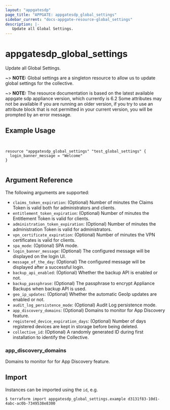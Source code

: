 ```yaml
---
layout: "appgatesdp"
page_title: "APPGATE: appgatesdp_global_settings"
sidebar_current: "docs-appgate-resource-global_settings"
description: |-
   Update all Global Settings.
---
```


# appgatesdp_global_settings

Update all Global Settings.

~> **NOTE:**  Global settings are a singleton resource to allow us to update global settings for the collective.


~> **NOTE:**  The resource documentation is based on the latest available appgate sdp appliance version, which currently is 6.2
Some attributes may not be available if you are running an older version, if you try to use an attribute block that is not permitted in your current version, you will be prompted by an error message.


## Example Usage

```hcl


resource "appgatesdp_global_settings" "test_global_settings" {
  login_banner_message = "Welcome"
}


```


## Argument Reference

The following arguments are supported:


* `claims_token_expiration`: (Optional) Number of minutes the Claims Token is valid both for administrators and clients.
* `entitlement_token_expiration`: (Optional) Number of minutes the Entitlement Token is valid for clients.
* `administration_token_expiration`: (Optional) Number of minutes the administration Token is valid for administrators.
* `vpn_certificate_expiration`: (Optional) Number of minutes the VPN certificates is valid for clients.
* `spa_mode`: (Optional) SPA mode.
* `login_banner_message`: (Optional) The configured message will be displayed on the login UI.
* `message_of_the_day`: (Optional) The configured message will be displayed after a successful login.
* `backup_api_enabled`: (Optional) Whether the backup API is enabled or not.
* `backup_passphrase`: (Optional) The passphrase to encrypt Appliance Backups when backup API is used.
* `geo_ip_updates`: (Optional) Whether the automatic GeoIp updates are enabled or not.
* `audit_log_persistence_mode`: (Optional) Audit Log persistence mode.
* `app_discovery_domains`: (Optional) Domains to monitor for App Discovery feature.
* `registered_device_expiration_days`: (Optional) Number of days registered devices are kept in storage before being deleted.
* `collective_id`: (Optional) A randomly generated ID during first installation to identify the Collective.


### app_discovery_domains
Domains to monitor for for App Discovery feature.




## Import

Instances can be imported using the `id`, e.g.

```
$ terraform import appgatesdp_global_settings.example d3131f83-10d1-4abc-ac0b-7349538e8300
```
